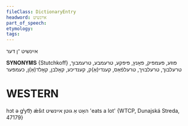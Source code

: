 ```yaml
---
fileClass: DictionaryEntry
headword: אײַנשיט
part_of_speech: 
etymology: 
tags: 
---
```

אײַנשיט
־ן
דער

𝐒𝐘𝐍𝐎𝐍𝐘𝐌𝐒 {Stutchkoff}
פּוזע, פּעמפּיק, פּאָנץ, פּיפּקע, טרעמבע, טרעמבוך, טרעלבוך, טרעלבויך, טרעלפֿאַס, קענדי(אַ)ק, קענדיכע, קאָלבן, קאָלד(אַ)ן, כעמפּער

WESTERN
========

hɔt ə gʲyt͡n̩ ǽšɩt האָט אַ גוטן אײַנשיט 'eats a lot' {WTCP, Dunajská Streda, 47179}
